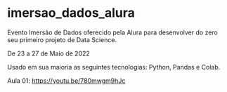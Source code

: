 # imersao_dados_alura
Evento Imersão de Dados oferecido pela Alura para desenvolver do zero seu primeiro projeto de Data Science.

De 23 a 27 de Maio de 2022

Usado em sua maioria as seguintes tecnologias: Python, Pandas e Colab.

Aula 01: https://youtu.be/780mwgm9hJc
